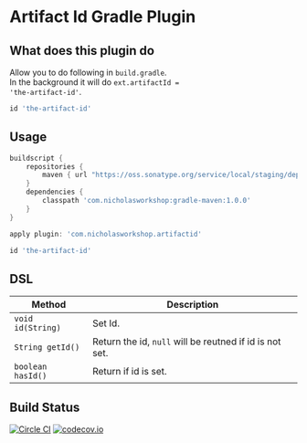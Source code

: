 # Artifact Id Gradle Plugin


## What does this plugin do

Allow you to do following in <code>build.gradle</code>. <br/>
In the background it will do <code>ext.artifactId = 'the-artifact-id'</code>.

```groovy
id 'the-artifact-id'
```

## Usage

```groovy
buildscript {
    repositories {
        maven { url "https://oss.sonatype.org/service/local/staging/deploy/maven2" }
    }
    dependencies {
        classpath 'com.nicholasworkshop:gradle-maven:1.0.0'
    }
}

apply plugin: 'com.nicholasworkshop.artifactid'

id 'the-artifact-id'
```

## DSL

| Method                        | Description                                                        | 
| ----------------------------- | ------------------------------------------------------------------ |
| <code>void id(String)<code>   | Set Id.                                                            | 
| <code>String getId()</code>   | Return the id, <code>null</code> will be reutned if id is not set. |
| <code>boolean hasId()</code>  | Return if id is set.                                               |

## Build Status

[![Circle CI](https://circleci.com/gh/nickwph/artifactid-gradle.svg?style=shield)](https://circleci.com/gh/nickwph/artifactid-gradle)
[![codecov.io](https://codecov.io/github/nickwph/artifactid-gradle/coverage.svg?branch=master)](https://codecov.io/github/nickwph/artifactid-gradle?branch=master)
